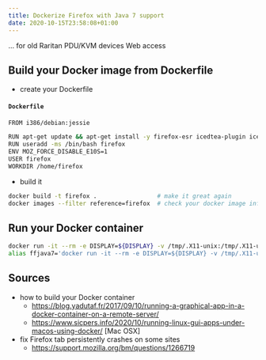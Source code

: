```yaml
---
title: Dockerize Firefox with Java 7 support
date: 2020-10-15T23:58:08+01:00
---
```

... for old Raritan PDU/KVM devices Web access

## Build your Docker image from Dockerfile ##

* create your Dockerfile

#### **`Dockerfile`**
```bash
FROM i386/debian:jessie

RUN apt-get update && apt-get install -y firefox-esr icedtea-plugin icedtea-netx openjdk-7-jre openjdk-7-jre-headless tzdata-java
RUN useradd -ms /bin/bash firefox
ENV MOZ_FORCE_DISABLE_E10S=1
USER firefox
WORKDIR /home/firefox
```

* build it
```bash
docker build -t firefox .                 # make it great again
docker images --filter reference=firefox  # check your docker image information
```

## Run your Docker container ##

```bash
docker run -it --rm -e DISPLAY=${DISPLAY} -v /tmp/.X11-unix:/tmp/.X11-unix -v $HOME/Downloads:/home/firefox/Downloads firefox firefox                                        # run it with sharing Downloads directory
alias ffjava7='docker run -it --rm -e DISPLAY=${DISPLAY} -v /tmp/.X11-unix:/tmp/.X11-unix -v $HOME/Downloads:/home/firefox/Downloads firefox firefox' | tee -a $HOME/.bashrc # add an alias to make access simplier
```

## Sources ##

* how to build your Docker container
  * <https://blog.yadutaf.fr/2017/09/10/running-a-graphical-app-in-a-docker-container-on-a-remote-server/>
  * <https://www.sicpers.info/2020/10/running-linux-gui-apps-under-macos-using-docker/> [Mac OSX]
* fix Firefox tab persistently crashes on some sites
  * <https://support.mozilla.org/bm/questions/1266719>

